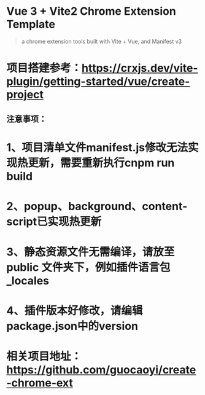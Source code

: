 # Vue 3 + Vite2 Chrome Extension Template

> a chrome extension tools built with Vite + Vue, and Manifest v3

# 项目搭建参考：https://crxjs.dev/vite-plugin/getting-started/vue/create-project

## 注意事项：
# 1、项目清单文件manifest.js修改无法实现热更新，需要重新执行cnpm run build
# 2、popup、background、content-script已实现热更新
# 3、静态资源文件无需编译，请放至 public 文件夹下，例如插件语言包 _locales
# 4、插件版本好修改，请编辑package.json中的version

# 相关项目地址：https://github.com/guocaoyi/create-chrome-ext


